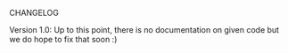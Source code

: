 CHANGELOG



Version 1.0: Up to this point, there is no documentation on given code but we do hope to fix that soon :)

